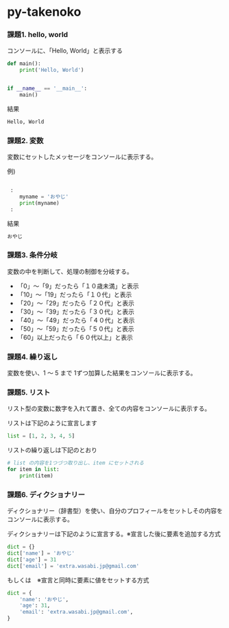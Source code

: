 # py-takenoko

### 課題1. hello, world

コンソールに、「Hello, World」と表示する
```python
def main():
    print('Hello, World')


if __name__ == '__main__':
    main()
```
結果
``` bash
Hello, World
```

### 課題2. 変数

変数にセットしたメッセージをコンソールに表示する。

例)
```python

 :
    myname = 'おやじ'
    print(myname)
 :
```
結果
```bash
おやじ
```

### 課題3. 条件分岐

変数の中を判断して、処理の制御を分岐する。
* 「0」～「9」だったら「１０歳未満」と表示
* 「10」～「19」だったら「１０代」と表示
* 「20」～「29」だったら「２０代」と表示
* 「30」～「39」だったら「３０代」と表示
* 「40」～「49」だったら「４０代」と表示
* 「50」～「59」だったら「５０代」と表示
* 「60」以上だったら「６０代以上」と表示


### 課題4. 繰り返し

変数を使い、1 ～ 5 まで 1ずつ加算した結果をコンソールに表示する。

### 課題5. リスト

リスト型の変数に数字を入れて置き、全ての内容をコンソールに表示する。

 リストは下記のように宣言します
```python
list = [1, 2, 3, 4, 5]
```

リストの繰り返しは下記のとおり
```python
# list の内容を1つづつ取り出し、item にセットされる
for item in list:
    print(item)
```

### 課題6. ディクショナリー

ディクショナリー（辞書型）を使い、自分のプロフィールをセットしその内容をコンソールに表示する。

ディクショナリーは下記のように宣言する。※宣言した後に要素を追加する方式
```python
dict = {}
dict['name'] = 'おやじ'
dict['age'] = 31
dict['email'] = 'extra.wasabi.jp@gmail.com'
```
もしくは　※宣言と同時に要素に値をセットする方式
```python
dict = {
    'name': 'おやじ',
    'age': 31,
    'email': 'extra.wasabi.jp@gmail.com',
}
```
